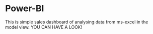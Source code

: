 # Power-BI
This is simple sales dashboard of analysing data from ms-excel in the model view. YOU CAN HAVE A LOOK!
